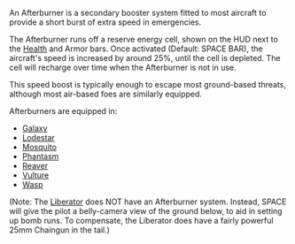 An Afterburner is a secondary booster system fitted to most aircraft to provide
a short burst of extra speed in emergencies.

The Afterburner runs off a reserve energy cell, shown on the HUD next to the
[Health](Health.md) and Armor bars. Once activated (Default: SPACE BAR), the
aircraft's speed is increased by around 25%, until the cell is depleted. The
cell will recharge over time when the Afterburner is not in use.

This speed boost is typically enough to escape most ground-based threats,
although most air-based foes are similarly equipped.

Afterburners are equipped in:

- [Galaxy](../vehicles/Galaxy.md)
- [Lodestar](../vehicles/Lodestar.md)
- [Mosquito](../vehicles/Mosquito.md)
- [Phantasm](../vehicles/Phantasm.md)
- [Reaver](../vehicles/Reaver.md)
- [Vulture](../vehicles/Vulture.md)
- [Wasp](../vehicles/Wasp.md)

(Note: The [Liberator](../vehicles/Liberator.md) does NOT have an Afterburner
system. Instead, SPACE will give the pilot a belly-camera view of the ground
below, to aid in setting up bomb runs. To compensate, the Liberator does have a
fairly powerful 25mm Chaingun in the tail.)

<!--[category:Terminology](category:Terminology.md)-->
